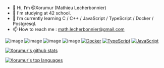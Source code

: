 - 👋 Hi, I’m @Xorumur (Mathieu Lecherbonnier)
- 📒 I'm studying at 42 school.
- 🌱 I’m currently learning C / C++ / JavaScript / TypeScript / Docker / Postgresql.
- 📫 How to reach me : math.lecherbonnier@gmail.com

![image](https://user-images.githubusercontent.com/90551595/160696311-b6d38e33-7630-40f9-adc8-8ee69c35fe42.png)
![image](https://user-images.githubusercontent.com/90551595/161153600-ae999bf9-7424-41ab-bc53-faf2c2419160.png)
![image](https://user-images.githubusercontent.com/90551595/160696283-44e89fb2-5d02-429e-b512-9c95f8238adc.png)
![image](https://user-images.githubusercontent.com/90551595/160589440-43e8d14e-c500-4ebb-860b-3f1261f4b978.png)
[![Docker](https://badgen.net/badge/icon/docker?icon=docker&label)](https://https://docker.com/)
[![TypeScript](https://badgen.net/badge/icon/typescript?icon=typescript&label)](https://typescriptlang.org)
[![JavaScript](https://img.shields.io/badge/--F7DF1E?logo=javascript&logoColor=000)](https://www.javascript.com/)


[![Xorumur's github stats](https://github-readme-stats.vercel.app/api?username=Xorumur&theme=blue-green)](https://github.com/Xorumur/github-readme-stats)

[![Xorumur's top languages](https://github-readme-stats.vercel.app/api/top-langs/?username=Xorumur&theme=blue-green)](https://github.com/Xorumur/github-readme-stats)


<!---
Xorumur/Xorumur is a ✨ special ✨ repository because its `README.md` (this file) appears on your GitHub profile.
You can click the Preview link to take a look at your changes.
--->

